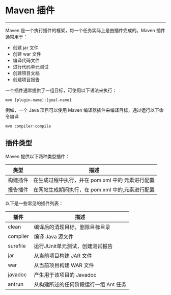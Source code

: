 # Maven 插件

---

Maven 是一个执行插件的框架，每一个任务实际上是由插件完成的。Maven 插件通常用于：

* 创建 jar 文件
* 创建 war 文件 
* 编译代码文件
* 进行代码单元测试
* 创建项目文档
* 创建项目报告

一个插件通常提供了一组目标，可使用以下语法来执行：

```
mvn [plugin-name]:[goal-name]
```

例如，一个 Java 项目可以使用 Maven 编译器插件来编译目标，通过运行以下命令编译

```
mvn compiler:compile
```

## 插件类型

Maven 提供以下两种类型插件：

| 类型     | 描述                                             |
|----------|--------------------------------------------------|
| 构建插件 | 在生成过程中执行，并在 pom.xml 中的 元素进行配置 |
| 报告插件 | 在网站生成期间执行，在 pom.xml 中的,元素进行配置 |

以下是一些常见的插件列表：

| 插件     | 描述                                  |
|----------|---------------------------------------|
| clean    | 编译后的清理目标，删除目标目录        |
| compiler | 编译 Java 源文件                      |
| surefile | 运行JUnit单元测试，创建测试报告       |
| jar      | 从当前项目构建 JAR 文件               |
| war      | 从当前项目构建 WAR 文件               |
| javadoc  | 产生用于该项目的 Javadoc              |
| antrun   | 从构建所述的任何阶段运行一组 Ant 任务 |

